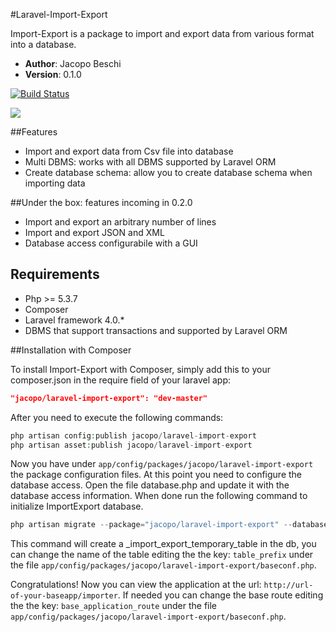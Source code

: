 #Laravel-Import-Export

Import-Export is a package to import and export data from various format into a database.

- **Author**: Jacopo Beschi
- **Version**: 0.1.0

[![Build Status](https://travis-ci.org/intrip/laravel-import-export.png)](https://travis-ci.org/intrip/laravel-import-export)

<img src="https://raw.github.com/intrip/laravel-import-export/master/examples/import_step1.jpg" />

##Features

- Import and export data from Csv file into database
- Multi DBMS: works with all DBMS supported by Laravel ORM
- Create database schema: allow you to create database schema when importing data

##Under the box: features incoming in 0.2.0

- Import and export an arbitrary number of lines
- Import and export JSON and XML
- Database access configurabile with a GUI

## Requirements

- Php >= 5.3.7
- Composer
- Laravel framework 4.0.*
- DBMS that support transactions and supported by Laravel ORM

##Installation with Composer

To install Import-Export with Composer, simply add this to your composer.json in the require field of your laravel app:

```json
"jacopo/laravel-import-export": "dev-master"
```
After you need to execute the following commands:

```php
php artisan config:publish jacopo/laravel-import-export
php artisan asset:publish jacopo/laravel-import-export
```
Now you have under `app/config/packages/jacopo/laravel-import-export` the package configuration files. At this point you need to configure the database access. Open the file database.php and update it with the database access information. When done run the following command to initialize ImportExport database.

```php
php artisan migrate --package="jacopo/laravel-import-export" --database="import"
```
This command will create a _import_export_temporary_table in the db, you can change the name of the table editing the the key: `table_prefix` under the file `app/config/packages/jacopo/laravel-import-export/baseconf.php`.

Congratulations! Now you can view the application at the url: `http://url-of-your-baseapp/importer`. If needed you can change the base route editing the the key: `base_application_route` under the file `app/config/packages/jacopo/laravel-import-export/baseconf.php`.
